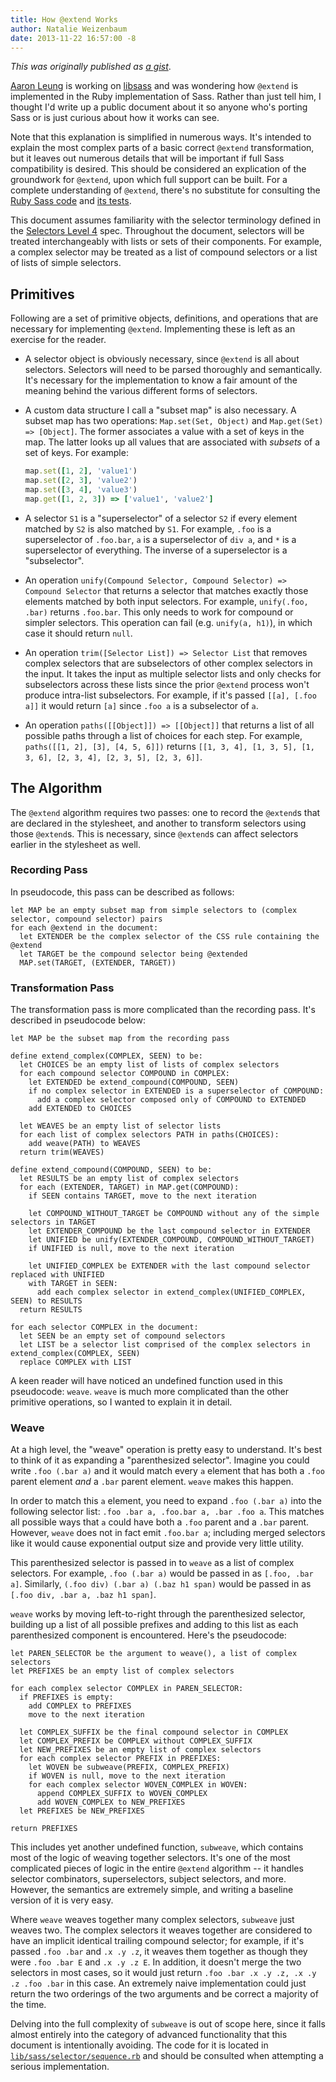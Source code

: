 ```yaml
---
title: How @extend Works
author: Natalie Weizenbaum
date: 2013-11-22 16:57:00 -8
---
```


_This was originally published as [a gist](https://gist.github.com/nex3/7609394)_.

[Aaron Leung](https://github.com/akhleung) is working on
[libsass](https://github.com/sass/libsass) and was wondering how
`@extend` is implemented in the Ruby implementation of Sass. Rather than just
tell him, I thought I'd write up a public document about it so anyone who's
porting Sass or is just curious about how it works can see.

Note that this explanation is simplified in numerous ways. It's intended to
explain the most complex parts of a basic correct `@extend` transformation, but
it leaves out numerous details that will be important if full Sass compatibility
is desired. This should be considered an explication of the groundwork for
`@extend`, upon which full support can be built. For a complete understanding of
`@extend`, there's no substitute for consulting the [Ruby Sass
code](http://github.com/sass/ruby-sass/tree/master/lib/sass) and [its
tests](https://github.com/sass/ruby-sass/blob/master/test/sass/extend_test.rb).

This document assumes familiarity with the selector terminology defined in the
[Selectors Level 4](http://dev.w3.org/csswg/selectors4/#syntax) spec. Throughout
the document, selectors will be treated interchangeably with lists or sets of
their components. For example, a complex selector may be treated as a list of
compound selectors or a list of lists of simple selectors.

## Primitives

Following are a set of primitive objects, definitions, and operations that are
necessary for implementing `@extend`. Implementing these is left as an exercise
for the reader.

* A selector object is obviously necessary, since `@extend` is all about
  selectors. Selectors will need to be parsed thoroughly and semantically. It's
  necessary for the implementation to know a fair amount of the meaning behind
  the various different forms of selectors.

* A custom data structure I call a "subset map" is also necessary. A subset map
  has two operations: `Map.set(Set, Object)` and `Map.get(Set) => [Object]`. The
  former associates a value with a set of keys in the map. The latter looks up
  all values that are associated with *subsets* of a set of keys. For example:

  ```ruby
  map.set([1, 2], 'value1')
  map.set([2, 3], 'value2')
  map.set([3, 4], 'value3')
  map.get([1, 2, 3]) => ['value1', 'value2']
  ```

* A selector `S1` is a "superselector" of a selector `S2` if every element
  matched by `S2` is also matched by `S1`. For example, `.foo` is a
  superselector of `.foo.bar`, `a` is a superselector of `div a`, and `*` is a
  superselector of everything. The inverse of a superselector is a
  "subselector".

* An operation `unify(Compound Selector, Compound Selector) => Compound
  Selector` that returns a selector that matches exactly those elements matched
  by both input selectors. For example, `unify(.foo, .bar)` returns `.foo.bar`.
  This only needs to work for compound or simpler selectors. This operation can
  fail (e.g. `unify(a, h1)`), in which case it should return `null`.

* An operation `trim([Selector List]) => Selector List` that removes complex
  selectors that are subselectors of other complex selectors in the input. It
  takes the input as multiple selector lists and only checks for subselectors
  across these lists since the prior `@extend` process won't produce intra-list
  subselectors. For example, if it's passed `[[a], [.foo a]]` it would return
  `[a]` since `.foo a` is a subselector of `a`.

* An operation `paths([[Object]]) => [[Object]]` that returns a list of all
  possible paths through a list of choices for each step. For example,
  `paths([[1, 2], [3], [4, 5, 6]])` returns `[[1, 3, 4], [1, 3, 5], [1, 3, 6],
  [2, 3, 4], [2, 3, 5], [2, 3, 6]]`.

## The Algorithm

The `@extend` algorithm requires two passes: one to record the `@extend`s that
are declared in the stylesheet, and another to transform selectors using those
`@extend`s. This is necessary, since `@extend`s can affect selectors earlier in
the stylesheet as well.

### Recording Pass

In pseudocode, this pass can be described as follows:

```
let MAP be an empty subset map from simple selectors to (complex selector, compound selector) pairs
for each @extend in the document:
  let EXTENDER be the complex selector of the CSS rule containing the @extend
  let TARGET be the compound selector being @extended
  MAP.set(TARGET, (EXTENDER, TARGET))
```

### Transformation Pass

The transformation pass is more complicated than the recording pass. It's
described in pseudocode below:

```
let MAP be the subset map from the recording pass

define extend_complex(COMPLEX, SEEN) to be:
  let CHOICES be an empty list of lists of complex selectors
  for each compound selector COMPOUND in COMPLEX:
    let EXTENDED be extend_compound(COMPOUND, SEEN)
    if no complex selector in EXTENDED is a superselector of COMPOUND:
      add a complex selector composed only of COMPOUND to EXTENDED
    add EXTENDED to CHOICES

  let WEAVES be an empty list of selector lists
  for each list of complex selectors PATH in paths(CHOICES):
    add weave(PATH) to WEAVES
  return trim(WEAVES)

define extend_compound(COMPOUND, SEEN) to be:
  let RESULTS be an empty list of complex selectors
  for each (EXTENDER, TARGET) in MAP.get(COMPOUND):
    if SEEN contains TARGET, move to the next iteration

    let COMPOUND_WITHOUT_TARGET be COMPOUND without any of the simple selectors in TARGET
    let EXTENDER_COMPOUND be the last compound selector in EXTENDER
    let UNIFIED be unify(EXTENDER_COMPOUND, COMPOUND_WITHOUT_TARGET)
    if UNIFIED is null, move to the next iteration

    let UNIFIED_COMPLEX be EXTENDER with the last compound selector replaced with UNIFIED
    with TARGET in SEEN:
      add each complex selector in extend_complex(UNIFIED_COMPLEX, SEEN) to RESULTS
  return RESULTS

for each selector COMPLEX in the document:
  let SEEN be an empty set of compound selectors
  let LIST be a selector list comprised of the complex selectors in extend_complex(COMPLEX, SEEN)
  replace COMPLEX with LIST
```

A keen reader will have noticed an undefined function used in this pseudocode:
`weave`. `weave` is much more complicated than the other primitive operations,
so I wanted to explain it in detail.

### Weave

At a high level, the "weave" operation is pretty easy to understand. It's best
to think of it as expanding a "parenthesized selector". Imagine you could write
`.foo (.bar a)` and it would match every `a` element that has both a `.foo`
parent element *and* a `.bar` parent element. `weave` makes this happen.

In order to match this `a` element, you need to expand `.foo (.bar a)` into the
following selector list: `.foo .bar a, .foo.bar a, .bar .foo a`. This matches
all possible ways that `a` could have both a `.foo` parent and a `.bar` parent.
However, `weave` does not in fact emit `.foo.bar a`; including merged selectors
like it would cause exponential output size and provide very little utility.

This parenthesized selector is passed in to `weave` as a list of complex
selectors. For example, `.foo (.bar a)` would be passed in as `[.foo, .bar a]`.
Similarly, `(.foo div) (.bar a) (.baz h1 span)` would be passed in as `[.foo
div, .bar a, .baz h1 span]`.

`weave` works by moving left-to-right through the parenthesized selector,
building up a list of all possible prefixes and adding to this list as each
parenthesized component is encountered. Here's the pseudocode:

```
let PAREN_SELECTOR be the argument to weave(), a list of complex selectors
let PREFIXES be an empty list of complex selectors

for each complex selector COMPLEX in PAREN_SELECTOR:
  if PREFIXES is empty:
    add COMPLEX to PREFIXES
    move to the next iteration

  let COMPLEX_SUFFIX be the final compound selector in COMPLEX
  let COMPLEX_PREFIX be COMPLEX without COMPLEX_SUFFIX
  let NEW_PREFIXES be an empty list of complex selectors
  for each complex selector PREFIX in PREFIXES:
    let WOVEN be subweave(PREFIX, COMPLEX_PREFIX)
    if WOVEN is null, move to the next iteration
    for each complex selector WOVEN_COMPLEX in WOVEN:
      append COMPLEX_SUFFIX to WOVEN_COMPLEX
      add WOVEN_COMPLEX to NEW_PREFIXES
  let PREFIXES be NEW_PREFIXES

return PREFIXES
```

This includes yet another undefined function, `subweave`, which contains most of
the logic of weaving together selectors. It's one of the most complicated pieces
of logic in the entire `@extend` algorithm -- it handles selector combinators,
superselectors, subject selectors, and more. However, the semantics are
extremely simple, and writing a baseline version of it is very easy.

Where `weave` weaves together many complex selectors, `subweave` just weaves
two. The complex selectors it weaves together are considered to have an implicit
identical trailing compound selector; for example, if it's passed `.foo .bar`
and `.x .y .z`, it weaves them together as though they were `.foo .bar E` and
`.x .y .z E`. In addition, it doesn't merge the two selectors in most cases, so
it would just return `.foo .bar .x .y .z, .x .y .z .foo .bar` in this case. An
extremely naive implementation could just return the two orderings of the two
arguments and be correct a majority of the time.

Delving into the full complexity of `subweave` is out of scope here, since it
falls almost entirely into the category of advanced functionality that this
document is intentionally avoiding. The code for it is located in
[`lib/sass/selector/sequence.rb`](https://github.com/sass/ruby-sass/blob/master/lib/sass/selector/sequence.rb)
and should be consulted when attempting a serious implementation.
